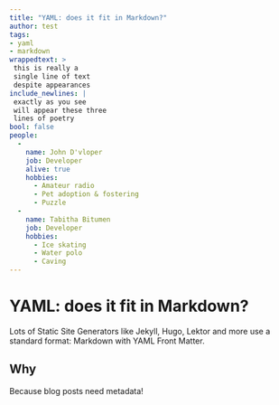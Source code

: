 ```yaml
---
title: "YAML: does it fit in Markdown?"
author: test
tags:
- yaml
- markdown
wrappedtext: >
 this is really a
 single line of text
 despite appearances
include_newlines: |
 exactly as you see
 will appear these three
 lines of poetry
bool: false
people:
  - 
    name: John D'vloper
    job: Developer
    alive: true
    hobbies:
      - Amateur radio
      - Pet adoption & fostering
      - Puzzle
  - 
    name: Tabitha Bitumen
    job: Developer
    hobbies:
      - Ice skating
      - Water polo
      - Caving
---
```


# YAML: does it fit in Markdown?

Lots of Static Site Generators like Jekyll, Hugo, Lektor and more use
a standard format: Markdown with YAML Front Matter.

Why
---

Because blog posts need metadata!

